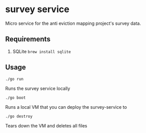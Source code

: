 survey service
==============

Micro service for the anti eviction mapping project's survey data.

## Requirements

1. SQLite ```brew install sqlite```

## Usage

```
./go run
```
Runs the survey service locally

```
./go boot
```
Runs a local VM that you can deploy the survey-service to

```
./go destroy
```
Tears down the VM and deletes all files